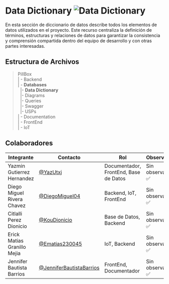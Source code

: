 # Data Dictionary  ![Data Dictionary](https://img.shields.io/badge/MongoDB-47A248?style=for-the-badge&logo=mongodb&logoColor=white)

En esta sección de diccionario de datos describe todos los elementos de datos utilizados en el proyecto. Este recurso centraliza la definición de términos, estructuras y relaciones de datos para garantizar la consistencia y comprensión compartida dentro del equipo de desarrollo y con otras partes interesadas.
## Estructura de Archivos

>PillBox<br>
>| - Backend <br>
>| - **Databases**<br>
>&nbsp;&nbsp;|- **Data Dictionary**<br>
>&nbsp;&nbsp;|- Diagrams<br>
>&nbsp;&nbsp;|- Queries<br>
>&nbsp;&nbsp;|- Swagger<br>
>&nbsp;&nbsp;|- USPs<br>
>| - Documentation<br>
>| - FrontEnd<br>
>| - IoT


## Colaboradores  

|Integrante|Contacto|Rol|Observaciones|
|------------|--------|---|---|
|Yazmin Gutierrez Hernandez|[@YazUtxj](https://github.com/YazUtxj)|Documentador, FrontEnd, Base de Datos|Sin observaciones ✅|
|Diego Miguel Rivera Chavez|[@DiegoMiguel04](https://github.com/DiegoMiguel04)|Backend, IoT, FrontEnd|Sin observaciones ✅|
|Citlalli Perez Dionicio |[@KouDionicio](https://github.com/KouDionicio)|Base de Datos, Backend|Sin observaciones ✅|
|Erick Matias Granillo Mejia|[@Ematias230045](https://github.com/Ematias230045)|IoT, Backend|Sin observaciones ✅|
|Jennifer Bautista Barrios|[@JenniferBautistaBarrios](https://github.com/JenniferBautistaBarrios)|FrontEnd, Documentador|Sin observaciones ✅|